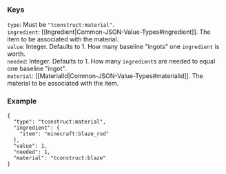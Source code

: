 ### Keys
`type`: Must be `"tconstruct:material"`.  
`ingredient`: [[Ingredient|Common-JSON-Value-Types#ingredient]]. The item to be associated with the material.  
`value`: Integer. Defaults to 1. How many baseline "ingots" one `ingredient` is worth.  
`needed`: Integer. Defaults to 1. How many `ingredient`s are needed to equal one baseline "ingot".  
`material`: [[MaterialId|Common-JSON-Value-Types#materialid]]. The material to be associated with the item.  

### Example
    {
      "type": "tconstruct:material",
      "ingredient": {
        "item": "minecraft:blaze_rod"
      },
      "value": 1,
      "needed": 1,
      "material": "tconstruct:blaze"
    }
